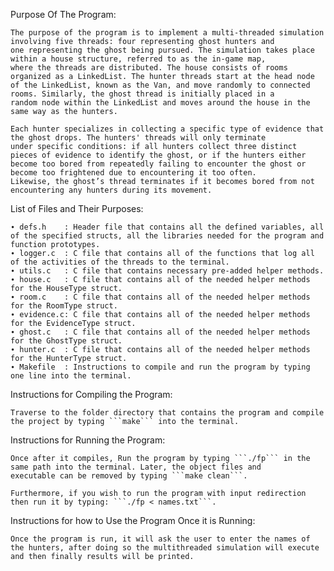 Purpose Of The Program:

    The purpose of the program is to implement a multi-threaded simulation involving five threads: four representing ghost hunters and
    one representing the ghost being pursued. The simulation takes place within a house structure, referred to as the in-game map,
    where the threads are distributed. The house consists of rooms organized as a LinkedList. The hunter threads start at the head node
    of the LinkedList, known as the Van, and move randomly to connected rooms. Similarly, the ghost thread is initially placed in a
    random node within the LinkedList and moves around the house in the same way as the hunters.
    
    Each hunter specializes in collecting a specific type of evidence that the ghost drops. The hunters' threads will only terminate
    under specific conditions: if all hunters collect three distinct pieces of evidence to identify the ghost, or if the hunters either
    become too bored from repeatedly failing to encounter the ghost or become too frightened due to encountering it too often.
    Likewise, the ghost’s thread terminates if it becomes bored from not encountering any hunters during its movement.

List of Files and Their Purposes:

    ∙ defs.h    : Header file that contains all the defined variables, all of the specified structs, all the libraries needed for the program and function prototypes.
    ∙ logger.c  : C file that contains all of the functions that log all of the activities of the threads to the terminal.
    ∙ utils.c   : C file that contains necessary pre-added helper methods.
    ∙ house.c   : C file that contains all of the needed helper methods for the HouseType struct.
    ∙ room.c    : C file that contains all of the needed helper methods for the RoomType struct.
    ∙ evidence.c: C file that contains all of the needed helper methods for the EvidenceType struct.
    ∙ ghost.c   : C file that contains all of the needed helper methods for the GhostType struct.
    ∙ hunter.c  : C file that contains all of the needed helper methods for the HunterType struct.
    ∙ Makefile  : Instructions to compile and run the program by typing one line into the terminal.

Instructions for Compiling the Program:

    Traverse to the folder directory that contains the program and compile the project by typing ```make``` into the terminal.

Instructions for Running the Program:

    Once after it compiles, Run the program by typing ```./fp``` in the same path into the terminal. Later, the object files and
    executable can be removed by typing ```make clean```.

    Furthermore, if you wish to run the program with input redirection then run it by typing: ```./fp < names.txt```.

Instructions for how to Use the Program Once it is Running:

    Once the program is run, it will ask the user to enter the names of the hunters, after doing so the multithreaded simulation will execute and then finally results will be printed.
